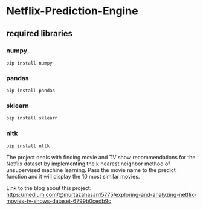# Netflix-Prediction-Engine

## required libraries                                  
### numpy  
    pip install numpy
### pandas  
    pip install pandas  
### sklearn  
    pip install sklearn  
### nltk  
    pip install nltk
  

The project deals with finding movie and TV show recommendations for the Netflix dataset by implementing the k nearest neighbor method of unsupervised machine learning.
Pass the movie name to the predict function and it will display the 10 most similar movies.

Link to the blog about this project:
                  https://medium.com/@murtazahasan15775/exploring-and-analyzing-netflix-movies-tv-shows-dataset-6799b0cedb9c
